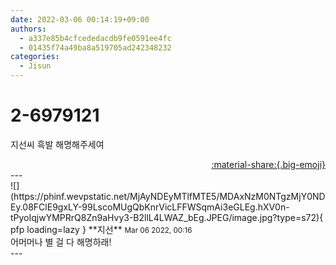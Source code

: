 ```yaml
---
date: 2022-03-06 00:14:19+09:00
authors:
  - a337e85b4cfcededacdb9fe0591ee4fc
  - 01435f74a49ba8a519705ad242348232
categories:
  - Jisun
---
```


# 2-6979121

<div class="post-container" markdown="1">
<div class="content-container md-sidebar__scrollwrap" markdown="1">

지선씨 흑발 해명해주세여

</div>
</div>

<div style="text-align: right;" markdown="1">
<a href="https://weverse.io/fromis9/fanpost/2-6979121" style="text-align: right;">:material-share:{.big-emoji}</a>
</div>
---

<div class="comments-container md-sidebar__scrollwrap" markdown="1">
<div class="comment" markdown="1">
<div class='id-container' markdown="1">
![](https://phinf.wevpstatic.net/MjAyNDEyMTlfMTE5/MDAxNzM0NTgzMjY0NDEy.08FClE9gxLY-99LscoMUgQbKnrVicLFFWSqmAi3eGLEg.hXV0n-tPyoIqjwYMPRrQ8Zn9aHvy3-B2llL4LWAZ_bEg.JPEG/image.jpg?type=s72){ pfp loading=lazy }
**<span class="artist">지선</span>** <small>Mar 06 2022, 00:16</small><br>
</div>
<div class='comment-body' markdown="1">
어머머나 별 걸 다 해명하래!
</div>
</div>
</div>
---
